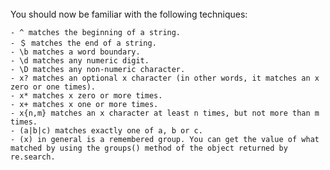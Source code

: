 </br>
You should now be familiar with the following techniques:
</br>

    - ^ matches the beginning of a string.
    - ＄ matches the end of a string.
    - \b matches a word boundary.
    - \d matches any numeric digit.
    - \D matches any non-numeric character.
    - x? matches an optional x character (in other words, it matches an x zero or one times).
    - x* matches x zero or more times.
    - x+ matches x one or more times.
    - x{n,m} matches an x character at least n times, but not more than m times.
    - (a|b|c) matches exactly one of a, b or c.
    - (x) in general is a remembered group. You can get the value of what matched by using the groups() method of the object returned by re.search.